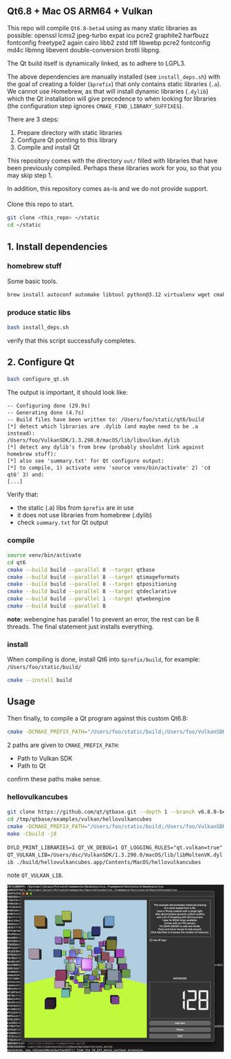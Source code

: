 ## Qt6.8 + Mac OS ARM64 + Vulkan

This repo will compile `Qt6.8-beta4` using as many static libraries as possible: openssl lcms2 jpeg-turbo expat icu pcre2 graphite2 harfbuzz fontconfig freetype2 again cairo libb2 zstd tiff libwebp pcre2 fontconfig md4c libmng libevent double-conversion brotli libpng.

The Qt build itself is dynamically linked, as to adhere to LGPL3.

The above dependencies are manually installed (see `install_deps.sh`) with the goal of 
creating a folder (`$prefix`) that only contains static libraries (`.a`). We cannot use Homebrew, 
as that will install dynamic libraries (`.dylib`) which the Qt installation will give 
precedence to when looking for libraries (the configuration step ignores `CMAKE_FIND_LIBRARY_SUFFIXES`).

There are 3 steps:

1. Prepare directory with static libraries
2. Configure Qt pointing to this library
3. Compile and install Qt

This repository comes with the directory `out/` filled with libraries that have 
been previously compiled. Perhaps these libraries work for you, so that you may skip 
step 1.

In addition, this repository comes as-is and we do not provide support.

####

Clone this repo to start.

```bash
git clone <this_repo> ~/static                                   
cd ~/static
```

## 1. Install dependencies

### homebrew stuff

Some basic tools.

```bash
brew install autoconf automake libtool python@3.12 virtualenv wget cmake node@22 ccache ninja
```
### produce static libs

```bash
bash install_deps.sh
```

verify that this script successfully completes.

## 2. Configure Qt

```bash
bash configure_qt.sh
```

The output is important, it should look like:

```text
-- Configuring done (29.9s)
-- Generating done (4.7s)
-- Build files have been written to: /Users/foo/static/qt6/build
[*] detect which libraries are .dylib (and maybe need to be .a instead):
/Users/foo/VulkanSDK/1.3.290.0/macOS/lib/libvulkan.dylib
[*] detect any dylib's from brew (probably shouldnt link against homebrew stuff):
[*] also see 'summary.txt' for Qt configure output:
[*] to compile, 1) activate venv 'source venv/bin/activate' 2) 'cd qt6' 3) and:
[...]
```

Verify that:

- the static (.a) libs from `$prefix` are in use
- it does not use libraries from homebrew (.dylib)
- check `summary.txt` for Qt output

### compile

```bash
source venv/bin/activate
cd qt6
cmake --build build --parallel 8 --target qtbase
cmake --build build --parallel 8 --target qtimageformats
cmake --build build --parallel 8 --target qtpositioning
cmake --build build --parallel 8 --target qtdeclarative
cmake --build build --parallel 1 --target qtwebengine
cmake --build build --parallel 8
```

**note**: webengine has parallel 1 to prevent an error, the rest can be 8 threads. The 
final statement just installs everything.

### install

When compiling is done, install Qt6 into `$prefix/build`, for example: `/Users/foo/static/build/`

```bash
cmake --install build
```

## Usage

Then finally, to compile a Qt program against this custom Qt6.8:

```bash
cmake -DCMAKE_PREFIX_PATH="/Users/foo/static/build;/Users/foo/VulkanSDK/1.3.290.0/macOS/" -B build .
```

2 paths are given to `CMAKE_PREFIX_PATH`:
- Path to Vulkan SDK
- Path to Qt

confirm these paths make sense.

### hellovulkancubes

```bash
git clone https://github.com/qt/qtbase.git --depth 1 --branch v6.8.0-beta4 /tmp/qtbase
cd /tmp/qtbase/examples/vulkan/hellovulkancubes
cmake -DCMAKE_PREFIX_PATH="/Users/foo/static/build;/Users/foo/VulkanSDK/1.3.290.0/macOS/" -B build .
make -Cbuild -j8
```

`DYLD_PRINT_LIBRARIES=1 QT_VK_DEBUG=1 QT_LOGGING_RULES="qt.vulkan=true" QT_VULKAN_LIB=/Users/dsc/VulkanSDK/1.3.290.0/macOS/lib/libMoltenVK.dylib ./build/hellovulkancubes.app/Contents/MacOS/hellovulkancubes`

note `QT_VULKAN_LIB`.

![cubes.png](cubes.png)
